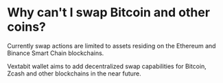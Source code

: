 # Why can't I swap Bitcoin and other coins?

Currently swap actions are limited to assets residing on the Ethereum and Binance Smart Chain blockchains.

Vextabit wallet aims to add decentralized swap capabilities for Bitcoin, Zcash and other blockchains in the near future.